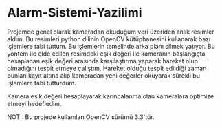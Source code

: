 # Alarm-Sistemi-Yazilimi
Projemde genel olarak kameradan okuduğum veri üzeriden anlık resimler aldım. Bu resimleri python dilinin OpenCV kütüphanesini kullanarak bazı işlemlere tabi tuttum. Bu işlemlerin temelinde arka planı silmek yatıyor. Bu yöntem ile elde edilen resimdeki eşik değeri ile kameranın başlangıçta hesaplanan eşik değeri arasında karşılaştırma yaparak hareket olup olmadığını tespit etmeye çalıştım. Hareket olduğu tespit edildiği zaman bunları kayıt altına alıp kameradan yeni değerler okuyarak sürekli bu işlemlere tabi tutturdum.

Kamera eşik değeri hesaplayarak karıncalanma olan kameralara optimize etmeyi hedefledim.

NOT : Bu projede kullanılan OpenCV sürümü 3.3'tür.
